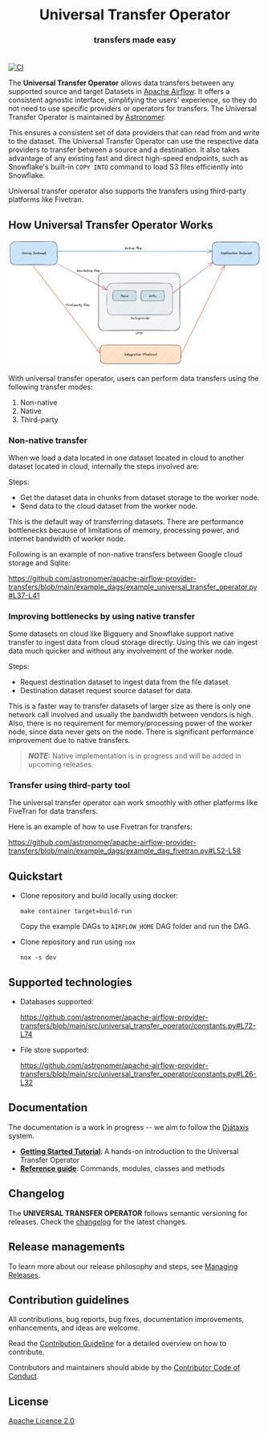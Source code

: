 <h1 align="center">
  Universal Transfer Operator
</h1>
  <h3 align="center">
transfers made easy<br><br>
</h3>



[![CI](https://github.com/astronomer/apache-airflow-provider-transfers/actions/workflows/ci-uto.yaml/badge.svg)](https://github.com/astronomer/apache-airflow-provider-transfers)

The **Universal Transfer Operator** allows data transfers between any supported source and target Datasets in [Apache Airflow](https://airflow.apache.org/). It offers a consistent agnostic interface, simplifying the users' experience, so they do not need to use specific providers or operators for transfers. The Universal Transfer Operator is maintained by [Astronomer](https://astronomer.io).

This ensures a consistent set of data providers that can read from and write to the dataset. The Universal Transfer
Operator can use the respective data providers to transfer between a source and a destination. It also takes advantage of any existing fast and
direct high-speed endpoints, such as Snowflake's built-in ``COPY INTO`` command to load S3 files efficiently into Snowflake.

Universal transfer operator also supports the transfers using third-party platforms like Fivetran.

## How Universal Transfer Operator Works


![Approach](./docs/images/approach.png)

With universal transfer operator, users can perform data transfers using the following transfer modes:

1. Non-native
2. Native
3. Third-party

### Non-native transfer

When we load a data located in one dataset located in cloud to another dataset located in cloud, internally the steps involved are:

Steps:

- Get the dataset data in chunks from dataset storage to the worker node.
- Send data to the cloud dataset from the worker node.

This is the default way of transferring datasets. There are performance bottlenecks because of limitations of memory, processing power, and internet bandwidth of worker node.

Following is an example of non-native transfers between Google cloud storage and Sqlite:

https://github.com/astronomer/apache-airflow-provider-transfers/blob/main/example_dags/example_universal_transfer_operator.py#L37-L41

### Improving bottlenecks by using native transfer

Some datasets on cloud like Bigquery and Snowflake support native transfer to ingest data from cloud storage directly. Using this we can ingest data much quicker and without any involvement of the worker node.

Steps:

- Request destination dataset to ingest data from the file dataset.
- Destination dataset request source dataset for data.

This is a faster way to transfer datasets of larger size as there is only one network call involved and usually the bandwidth between vendors is high. Also, there is no requirement for memory/processing power of the worker node, since data never gets on the node. There is significant performance improvement due to native transfers.

> **_NOTE:_**
   Native implementation is in progress and will be added in upcoming releases.


### Transfer using third-party tool
The universal transfer operator can work smoothly with other platforms like FiveTran for data transfers.

Here is an example of how to use Fivetran for transfers:

https://github.com/astronomer/apache-airflow-provider-transfers/blob/main/example_dags/example_dag_fivetran.py#L52-L58


## Quickstart
- Clone repository and build locally using docker:
    ```shell
    make container target=build-run
    ```

   Copy the example DAGs to `AIRFLOW_HOME` DAG folder and run the DAG.

- Clone repository and run using `nox`

    ```shell
    nox -s dev
    ```

## Supported technologies

- Databases supported:

    https://github.com/astronomer/apache-airflow-provider-transfers/blob/main/src/universal_transfer_operator/constants.py#L72-L74

- File store supported:

    https://github.com/astronomer/apache-airflow-provider-transfers/blob/main/src/universal_transfer_operator/constants.py#L26-L32

## Documentation

The documentation is a work in progress -- we aim to follow the [Diátaxis](https://diataxis.fr/) system.

- **[Getting Started Tutorial](https://apache-airflow-provider-transfers.readthedocs.io/en/latest/getting-started/GETTING_STARTED.html)**: A hands-on introduction to the Universal Transfer Operator
- **[Reference guide](https://apache-airflow-provider-transfers.readthedocs.io/en/latest/)**: Commands, modules, classes and methods

## Changelog

The **UNIVERSAL TRANSFER OPERATOR** follows semantic versioning for releases. Check the [changelog](/docs/CHANGELOG.md) for the latest changes.

## Release managements

To learn more about our release philosophy and steps, see [Managing Releases](/docs/development/RELEASE.md).

## Contribution guidelines

All contributions, bug reports, bug fixes, documentation improvements, enhancements, and ideas are welcome.

Read the [Contribution Guideline](/docs/development/CONTRIBUTING.md) for a detailed overview on how to contribute.

Contributors and maintainers should abide by the [Contributor Code of Conduct](CODE_OF_CONDUCT.md).

## License

[Apache Licence 2.0](LICENSE)
